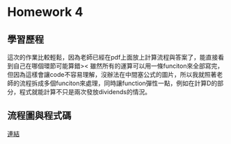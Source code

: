 Homework 4
===

學習歷程
---

這次的作業比較輕鬆，因為老師已經在pdf上面放上計算流程與答案了，能直接看到自己在哪個環節可能算錯><
雖然所有的運算可以用一條funciton來全部寫完，但因為這樣會讓code不容易理解，沒辦法在中間塞公式的圖片，所以我就照著老師的流程拆成多個funciton來處理，同時讓function彈性一點，例如在計算D的部分，程式就能計算不只是兩次發放dividends的情況。



流程圖與程式碼
---
[連結](https://github.com/feiyuehchen/Financial_Engineering/blob/master/HW4/hw4_code_process.ipynb)





